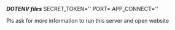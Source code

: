 ***DOTENV files***
SECRET_TOKEN=''
PORT=
APP_CONNECT=''

Pls ask for more information to run this server and open website